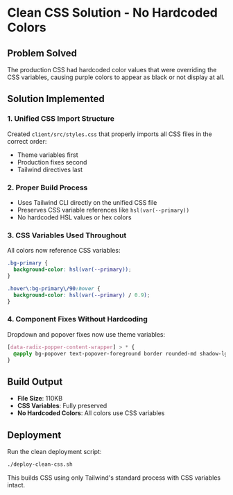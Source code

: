 # Clean CSS Solution - No Hardcoded Colors

## Problem Solved
The production CSS had hardcoded color values that were overriding the CSS variables, causing purple colors to appear as black or not display at all.

## Solution Implemented

### 1. Unified CSS Import Structure
Created `client/src/styles.css` that properly imports all CSS files in the correct order:
- Theme variables first
- Production fixes second  
- Tailwind directives last

### 2. Proper Build Process
- Uses Tailwind CLI directly on the unified CSS file
- Preserves CSS variable references like `hsl(var(--primary))`
- No hardcoded HSL values or hex colors

### 3. CSS Variables Used Throughout
All colors now reference CSS variables:
```css
.bg-primary {
  background-color: hsl(var(--primary));
}

.hover\:bg-primary\/90:hover {
  background-color: hsl(var(--primary) / 0.9);
}
```

### 4. Component Fixes Without Hardcoding
Dropdown and popover fixes now use theme variables:
```css
[data-radix-popper-content-wrapper] > * {
  @apply bg-popover text-popover-foreground border rounded-md shadow-lg;
}
```

## Build Output
- **File Size**: 110KB
- **CSS Variables**: Fully preserved
- **No Hardcoded Colors**: All colors use CSS variables

## Deployment
Run the clean deployment script:
```bash
./deploy-clean-css.sh
```

This builds CSS using only Tailwind's standard process with CSS variables intact.